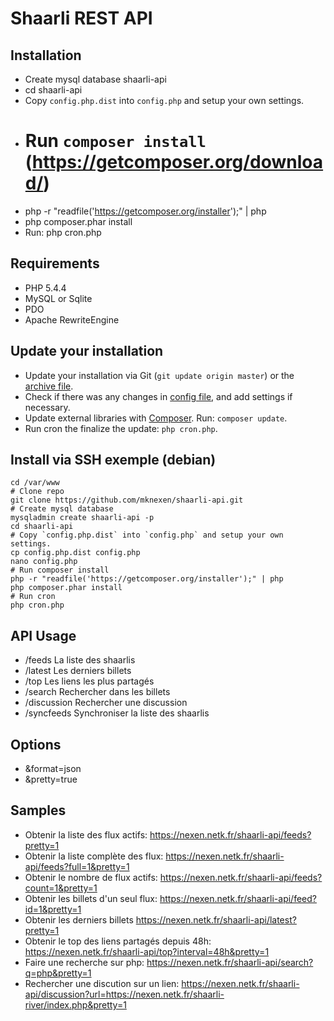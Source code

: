 Shaarli REST API
======

## Installation
* Create mysql database shaarli-api
* cd shaarli-api
* Copy `config.php.dist` into `config.php` and setup your own settings.
* # Run `composer install` (https://getcomposer.org/download/)
* php -r "readfile('https://getcomposer.org/installer');" | php
* php composer.phar install
* Run: php cron.php

## Requirements
* PHP 5.4.4
* MySQL or Sqlite
* PDO
* Apache RewriteEngine

## Update your installation
* Update your installation via Git (`git update origin master`) or the [archive file](archive/master.zip).
* Check if there was any changes in [config file](blob/master/config.php.dist), and add settings if necessary.
* Update external libraries with [Composer](https://getcomposer.org/download/). Run: `composer update`.
* Run cron the finalize the update: `php cron.php`.

## Install via SSH exemple (debian)
```
cd /var/www
# Clone repo
git clone https://github.com/mknexen/shaarli-api.git
# Create mysql database
mysqladmin create shaarli-api -p
cd shaarli-api
# Copy `config.php.dist` into `config.php` and setup your own settings.
cp config.php.dist config.php
nano config.php
# Run composer install
php -r "readfile('https://getcomposer.org/installer');" | php
php composer.phar install
# Run cron
php cron.php
```

## API Usage
* /feeds La liste des shaarlis
* /latest Les derniers billets
* /top Les liens les plus partagés
* /search Rechercher dans les billets
* /discussion Rechercher une discussion
* /syncfeeds Synchroniser la liste des shaarlis

## Options
* &format=json
* &pretty=true

## Samples
* Obtenir la liste des flux actifs: https://nexen.netk.fr/shaarli-api/feeds?pretty=1
* Obtenir la liste complète des flux: https://nexen.netk.fr/shaarli-api/feeds?full=1&pretty=1
* Obtenir le nombre de flux actifs: https://nexen.netk.fr/shaarli-api/feeds?count=1&pretty=1
* Obtenir les billets d'un seul flux: https://nexen.netk.fr/shaarli-api/feed?id=1&pretty=1
* Obtenir les derniers billets https://nexen.netk.fr/shaarli-api/latest?pretty=1
* Obtenir le top des liens partagés depuis 48h: https://nexen.netk.fr/shaarli-api/top?interval=48h&pretty=1
* Faire une recherche sur php: https://nexen.netk.fr/shaarli-api/search?q=php&pretty=1
* Rechercher une discution sur un lien: https://nexen.netk.fr/shaarli-api/discussion?url=https://nexen.netk.fr/shaarli-river/index.php&pretty=1
